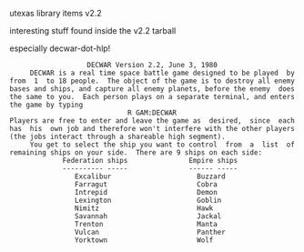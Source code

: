 
utexas library items v2.2

interesting stuff found inside the v2.2 tarball

especially decwar-dot-hlp!

                       DECWAR Version 2.2, June 3, 1980
         DECWAR is a real time space battle game designed to be played  by
    from  1  to 18 people.  The object of the game is to destroy all enemy
    bases and ships, and capture all enemy planets, before the enemy  does
    the same to you.  Each person plays on a separate terminal, and enters
    the game by typing
                                 R GAM:DECWAR
    Players are free to enter and leave the game as  desired,  since  each
    has  his  own job and therefore won't interfere with the other players
    (the jobs interact through a shareable high segment).
         You get to select the ship you want to control  from  a  list  of
    remaining ships on your side.  There are 9 ships on each side:
                 Federation ships               Empire ships
                 ---------- -----               ------ -----
                    Excalibur                     Buzzard
                    Farragut                      Cobra
                    Intrepid                      Demon
                    Lexington                     Goblin
                    Nimitz                        Hawk
                    Savannah                      Jackal
                    Trenton                       Manta
                    Vulcan                        Panther
                    Yorktown                      Wolf

